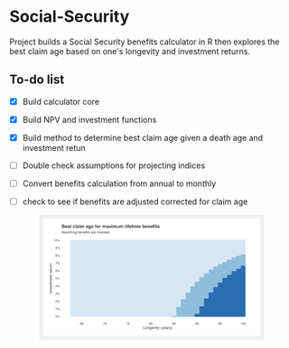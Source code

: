 # Social-Security

Project builds a Social Security benefits calculator in R then explores the best claim age based on one's longevity and investment returns.  


## To-do list
- [x] Build calculator core
- [x] Build NPV and investment functions
- [x] Build method to determine best claim age given a death age and investment retun
- [ ] Double check assumptions for projecting indices
- [ ] Convert benefits calculation from annual to monthly
- [ ] check to see if benefits are adjusted corrected for claim age  
  
  
<p align="center">
<img src="Plots/Bestclaim.png" width=79%>
</p>